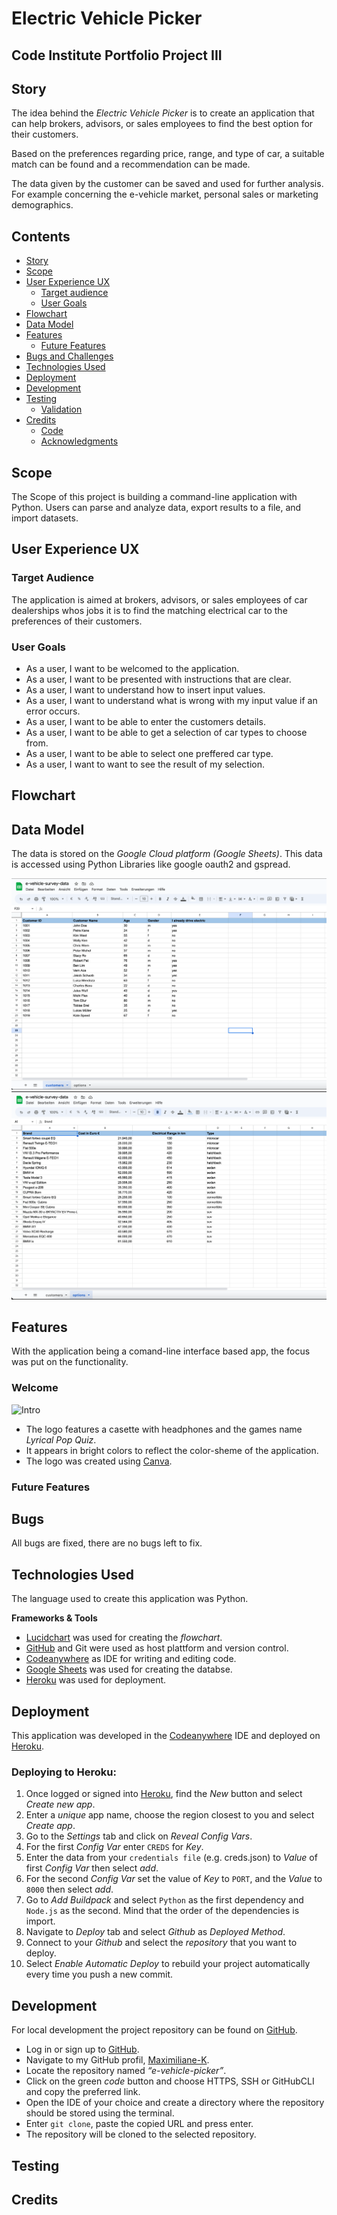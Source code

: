 # **Electric Vehicle Picker**

## **Code Institute Portfolio Project III**
## **Story**
The idea behind the *Electric Vehicle Picker* is to create an application that can help brokers, advisors, or sales employees to find the best option for their customers. 

Based on the preferences regarding price, range, and type of car, a suitable match can be found and a recommendation can be made. 

The data given by the customer can be saved and used for further analysis. For example concerning the e-vehicle market, personal sales or marketing demographics.  

## **Contents**
* [Story](#story)
* [Scope](#scope)
* [User Experience UX](#user-experience-ux)
    * [Target audience](#target-audience)
    * [User Goals](#user-goals)
* [Flowchart](#flowchart)
* [Data Model](#data-model)
* [Features](#features)
    * [Future Features](#future-features)
* [Bugs and Challenges](#bugs-and-challenges)
* [Technologies Used](#technologies-used)
* [Deployment](#deployment)
* [Development](#development)
* [Testing](#testing)
    * [Validation](#validation)
* [Credits](#credits)
    * [Code](#code)
    * [Acknowledgments](#acknowledgments)

## **Scope**
The Scope of this project is building a command-line application with Python. Users can parse and analyze data, export results to a file, and import datasets. 

## **User Experience UX**

### **Target Audience**
The application is aimed at brokers, advisors, or sales employees of car dealerships whos jobs it is to find the matching electrical car to the preferences of their customers. 

### **User Goals**
-   As a user, I want to be welcomed to the application.
-   As a user, I want to be presented with instructions that are clear.
-   As a user, I want to understand how to insert input values.
-   As a user, I want to understand what is wrong with my input value if an error occurs.
-   As a user, I want to be able to enter the customers details.
-   As a user, I want to be able to get a selection of car types to choose from.
-   As a user, I want to be able to select one preffered car type.
-   As a user, I want to want to see the result of my selection.

## **Flowchart**

## **Data Model**
The data is stored on the *Google Cloud platform (Google Sheets)*. This data is accessed using Python Libraries like google oauth2 and gspread. 

![Customers worksheet](documentation/screenshots/googlesheet-customers.png)
![Options worksheet](documentation/screenshots/googlesheet-options.png)

## **Features**
With the application being a comand-line interface based app, the focus was put on the functionality. 

### **Welcome**

![Intro](documentation/screenshots/screenshot-logo.png)

- The logo features a casette with headphones and the games name *Lyrical Pop Quiz*.
- It appears in bright colors to reflect the color-sheme of the application. 
- The logo was created using [Canva](https://www.canva.com/).


### **Future Features**

## **Bugs**
All bugs are fixed, there are no bugs left to fix.

## **Technologies Used**
The language used to create this application was Python.

**Frameworks & Tools**
* [Lucidchart](https://www.lucidchart.com/pages/landing?utm_source=google&utm_medium=cpc&utm_campaign=_chart_ol_allcountries_mixed_search_brand_exact_&km_CPC_CampaignId=12085501855&km_CPC_AdGroupID=117687297058&km_CPC_Keyword=lucid%20chart&km_CPC_MatchType=e&km_CPC_ExtensionID=&km_CPC_Network=g&km_CPC_AdPosition=&km_CPC_Creative=491660231431&km_CPC_TargetID=kwd-55720648523&km_CPC_Country=1008311&km_CPC_Device=c&km_CPC_placement=&km_CPC_target=&gclid=EAIaIQobChMInrXb5vHd_wIVWfZ3Ch37Ogt_EAAYASAAEgJKpPD_BwE) was used for creating the *flowchart*. 
* [GitHub](https://github.com/join/welcome) and Git were used as host plattform and version control.
* [Codeanywhere](https://app.codeanywhere.com/) as IDE for writing and editing code.
* [Google Sheets](https://www.google.com/sheets/about/) was used for creating the databse.
* [Heroku](https://dashboard.heroku.com/apps) was used for deployment.

## **Deployment**
This application was developed in the [Codeanywhere](https://app.codeanywhere.com/) IDE and deployed on [Heroku](https://electric-vehicle-picker-aa4e1c9b3f59.herokuapp.com/).

### Deploying to Heroku:
1. Once logged or signed into [Heroku](https://dashboard.heroku.com/apps), find the *New* button and select *Create new app*.
2. Enter a *unique* app name, choose the region closest to you and select
*Create app*.
3. Go to the *Settings* tab and click on *Reveal Config Vars*.
5. For the first *Config Var* enter `CREDS` for *Key*.
6. Enter the data from your `credentials file` (e.g. creds.json) to *Value* of first *Config Var* then select *add*.
7. For the second *Config Var* set the value of *Key* to `PORT`, and the *Value* to `8000` then select *add*.
8. Go to *Add Buildpack* and select `Python` as the first dependency and `Node.js` as the second. Mind that the order of the dependencies is import.
9. Navigate to *Deploy* tab and select *Github* as *Deployed Method*.
10. Connect to your *Github* and select the *repository* that you want to deploy. 
11. Select *Enable Automatic Deploy* to rebuild your project automatically every time you push a new commit.

## **Development**
For local development the project repository can be found on [GitHub](https://github.com/join/welcome).
-	Log in or sign up to [GitHub](https://github.com/join/welcome).
-	Navigate to my GitHub profil, [Maximiliane-K](https://github.com/Maximiliane-K.).
-	Locate the repository named *“e-vehicle-picker”*.
-	Click on the green *code* button and choose HTTPS, SSH or GitHubCLI and copy the preferred link. 
-	Open the IDE of your choice and create a directory where the repository should be stored using the terminal. 
-	Enter `git clone`, paste the copied URL and press enter.
-	The repository will be cloned to the selected repository. 

## **Testing**


## **Credits**
